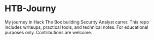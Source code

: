 # HTB-Journy
My journey in Hack The Box building Security Analyst carrer. This repo includes writeups, practical tools, and technical notes. For educational purposes only. Contributions are welcome.

